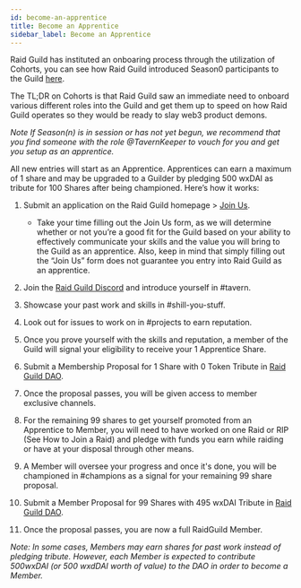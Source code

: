 ```yaml
---
id: become-an-apprentice
title: Become an Apprentice
sidebar_label: Become an Apprentice
---
```


Raid Guild has instituted an onboaring process through the utilization of Cohorts, you can see how Raid Guild introduced Season0 participants to the Guild [here](https://docs.google.com/presentation/d/1vU5Qu_n-THe_qcRfO8blVSjb_nxPNpn3m7DxnkAAUek/edit#slide=id.gbcc4521e42_0_7).  

The TL;DR on Cohorts is that Raid Guild saw an immediate need to onboard various different roles into the Guild and get them up to speed on how Raid Guild operates so they would be ready to slay web3 product demons.

_Note If Season(n) is in session or has not yet begun, we recommend that you find someone with the role @TavernKeeper to vouch for you and get you setup as an apprentice._

All new entries will start as an Apprentice. Apprentices can earn a maximum of 1 share and may be upgraded to a Guilder by pledging 500 wxDAI as tribute for 100 Shares after being championed. Here’s how it works:

1. Submit an application on the Raid Guild homepage > [Join Us](https://raidguild.org/join).

    - Take your time filling out the Join Us form, as we will determine whether or not you’re a good fit for the Guild based on your ability to effectively communicate your skills and the value you will bring to the Guild as an apprentice. Also, keep in mind that simply filling out the “Join Us” form does not guarantee you entry into Raid Guild as an apprentice.

2. Join the [Raid Guild Discord](https://discord.gg/Z2PMbXN) and introduce yourself in <span class='channels'>#tavern</span>. 
3. Showcase your past work and skills in <span class='channels'>#shill-you-stuff</span>.
4. Look out for issues to work on in <span class='channels'>#projects</span> to earn reputation.
5. Once you prove yourself with the skills and reputation, a member of the Guild will signal your eligibility to receive your 1 Apprentice Share.
6. Submit a Membership Proposal for 1 Share with 0 Token Tribute in [Raid Guild DAO](https://app.daohaus.club/dao/0x64/0xfe1084bc16427e5eb7f13fc19bcd4e641f7d571f).
7. Once the proposal passes, you will be given access to member exclusive channels.
8. For the remaining 99 shares to get yourself promoted from an Apprentice to Member, you will need to have worked on one Raid or RIP (See How to Join a Raid) and pledge with funds you earn while raiding or have at your disposal through other means.
9. A Member will oversee your progress and once it's done, you will be championed in <span class='channels'>#champions</span> as a signal for your remaining 99 share proposal.
10. Submit a Member Proposal for 99 Shares with 495 wxDAI Tribute in [Raid Guild DAO](https://app.daohaus.club/dao/0x64/0xfe1084bc16427e5eb7f13fc19bcd4e641f7d571f).
11. Once the proposal passes, you are now a full RaidGuild Member.

_Note: In some cases, Members may earn shares for past work instead of pledging tribute. However, each Member is expected to contribute 500wxDAI (or 500 wxdDAI worth of value) to the DAO in order to become a Member._


